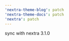 ```yaml
---
'nextra-theme-blog': patch
'nextra-theme-docs': patch
'nextra': patch
---
```


sync with nextra 3.1.0

